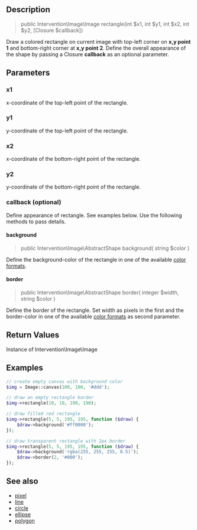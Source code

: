 ## Description

> public Intervention\Image\Image rectangle(int $x1, int $y1, int $x2, int $y2, [Closure $callback])

Draw a colored rectangle on current image with top-left corner on **x,y point 1** and bottom-right corner at **x,y point 2**. Define the overall appearance of the shape by passing a Closure **callback** as an optional parameter.


## Parameters

### x1
x-coordinate of the top-left point of the rectangle.

### y1
y-coordinate of the top-left point of the rectangle.

### x2
x-coordinate of the bottom-right point of the rectangle.

### y2
y-coordinate of the bottom-right point of the rectangle.

### callback (optional)
Define appearance of rectangle. See examples below. Use the following methods to pass details.

#### background

> public Intervention\Image\AbstractShape background( string $color )

Define the background-color of the rectangle in one of the available [color formats](/getting_started/formats).

#### border

> public Intervention\Image\AbstractShape border( integer $width, string $color )

Define the border of the rectangle. Set width as pixels in the first and the border-color in one of the available [color formats](/getting_started/formats) as second parameter.


## Return Values
Instance of Intervention\Image\Image

## Examples

```php
// create empty canvas with background color
$img = Image::canvas(100, 100, '#ddd');

// draw an empty rectangle border
$img->rectangle(10, 10, 190, 190);

// draw filled red rectangle
$img->rectangle(5, 5, 195, 195, function ($draw) {
    $draw->background('#ff0000');
});

// draw transparent rectangle with 2px border
$img->rectangle(5, 5, 195, 195, function ($draw) {
    $draw->background('rgba(255, 255, 255, 0.5)');
    $draw->border(2, '#000');
});
```

## See also

- [pixel](/api/pixel)
- [line](/api/line)
- [circle](/api/circle)
- [ellipse](/api/ellipse)
- [polygon](/api/polygon)
